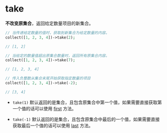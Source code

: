 # take

**不改变原集合**，返回给定数量项目的新集合。

```php
// 当传递给定数量的值时，获取到新集合为给定数量的内容。
collect([1, 2, 3, 4])->take(2);

// [1, 2]

```

```php
// 当给定的数量值超出原集合数量时，返回所有原集合内容。
collect([1, 2, 3, 4])->take(7);

// [1, 2, 3, 4]
```

```php
// 传入负整数从集合末尾开始获取指定数量的项目
collect([1, 2, 3, 4])->take(-2);

// [3, 4]
```

- `take(1)` 默认返回的是集合，且包含原集合中第一个值，如果需要直接获取第一个值的话可以使用 [first](first.md) 方法。

- `take(-1)` 默认返回的是集合，且包含原集合中最后的一个值，如果需要直接获取最后一个值的话可以使用 [last](last.md) 方法。
